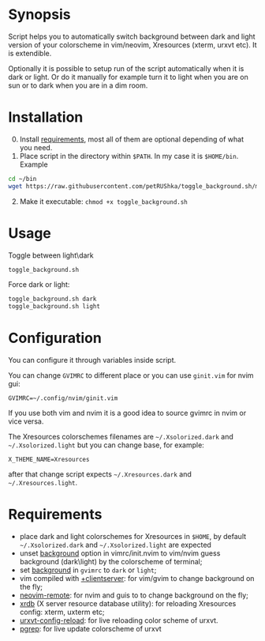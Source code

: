 # Synopsis
Script helps you to automatically switch background between dark and light version of your colorscheme in vim/neovim, Xresources (xterm, urxvt etc). It is extendible.

Optionally it is possible to setup run of the script automatically when it is dark or light. Or do it manually for example turn it to light when you are on sun or to dark when you are in a dim room.

# Installation

0. Install [requirements](#Requirements), most all of them are optional depending of what you need.
1. Place script in the directory within `$PATH`. In my case it is `$HOME/bin`. Example

```bash
cd ~/bin
wget https://raw.githubusercontent.com/petRUShka/toggle_background.sh/master/toggle_background.sh
```
2. Make it executable: `chmod +x toggle_background.sh`

# Usage

Toggle between light\dark

```bash
toggle_background.sh
```

Force dark or light:

```bash
toggle_background.sh dark
toggle_background.sh light
```

# Configuration
You can configure it through variables inside script.

You can change `GVIMRC` to different place or you can use `ginit.vim` for nvim gui:
```
GVIMRC=~/.config/nvim/ginit.vim
```

If you use both vim and nvim it is a good idea to source gvimrc in nvim or vice versa.

The Xresources colorschemes filenames are `~/.Xsolorized.dark` and `~/.Xsolorized.light` but you can change base, for example:

```
X_THEME_NAME=Xresources
```

after that change script expects `~/.Xresources.dark` and `~/.Xresources.light`.

# Requirements
- place dark and light colorschemes for Xresources in `$HOME`, by default `~/.Xsolorized.dark` and `~/.Xsolorized.light` are expected
- unset [background](https://vimhelp.org/options.txt.html#%27background%27) option in vimrc/init.nvim to vim/nvim guess background (dark\light) by the colorscheme of terminal;
- set [background](https://vimhelp.org/options.txt.html#%27background%27) in `gvimrc` to `dark` or `light`;
- vim compiled with [+clientserver](http://vimdoc.sourceforge.net/htmldoc/remote.html): for vim/gvim to change background on the fly;
- [neovim-remote](https://github.com/mhinz/neovim-remote): for nvim and guis to to change background on the fly;
- [xrdb](https://linux.die.net/man/1/xrdb) (X server resource database utility): for reloading Xresources config: xterm, uxterm etc;
- [urxvt-config-reload](https://github.com/regnarg/urxvt-config-reload): for live reloading color scheme of urxvt.
- [pgrep](https://gitlab.com/procps-ng/procps): for live update colorscheme of urxvt
